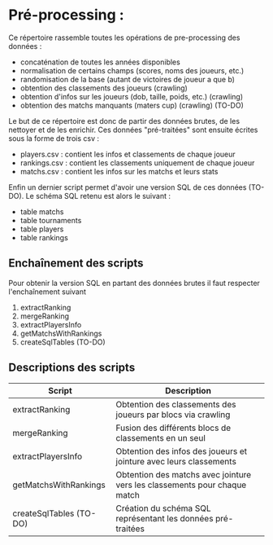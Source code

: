 Pré-processing : 
================

Ce répertoire rassemble toutes les opérations de pre-processing des données : 
- concaténation de toutes les années disponibles 
- normalisation de certains champs (scores, noms des joueurs, etc.)
- randomisation de la base (autant de victoires de joueur a que b)
- obtention des classements des joueurs (crawling)
- obtention d'infos sur les joueurs (dob, taille, poids, etc.) (crawling)
- obtention des matchs manquants (maters cup) (crawling) (TO-DO)

Le but de ce répertoire est donc de partir des données brutes, de les nettoyer et de les enrichir. 
Ces données "pré-traitées" sont ensuite écrites sous la forme de trois csv : 
- players.csv : contient les infos et classements de chaque joueur
- rankings.csv : contient les classements uniquement de chaque joueur
- matchs.csv : contient les infos sur les matchs et leurs stats

Enfin un dernier script permet d'avoir une version SQL de ces données (TO-DO).
Le schéma SQL retenu est alors le suivant : 
- table matchs 
- table tournaments 
- table players
- table rankings

Enchaînement des scripts 
------------------------
Pour obtenir la version SQL en partant des données brutes il faut respecter l'enchaînement suivant

1. extractRanking
2. mergeRanking
3. extractPlayersInfo
4. getMatchsWithRankings
5. createSqlTables (TO-DO)

Descriptions des scripts
-------------------------

Script | Description
------------ | -------------
extractRanking | Obtention des classements des joueurs par blocs via crawling
mergeRanking | Fusion des différents blocs de classements en un seul
extractPlayersInfo | Obtention des infos des joueurs et jointure avec leurs classements
getMatchsWithRankings | Obtention des matchs avec jointure vers les classements pour chaque match
createSqlTables (TO-DO) | Création du schéma SQL représentant les données pré-traitées

 
